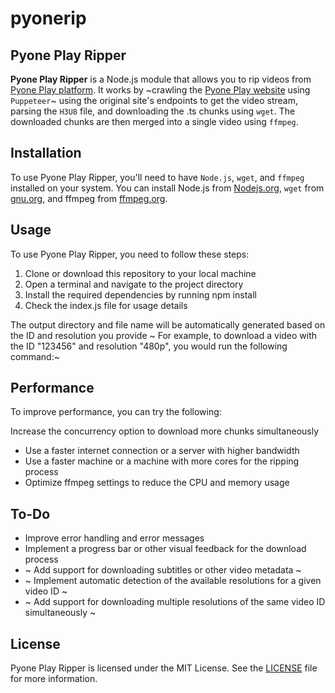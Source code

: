 # pyonerip

## Pyone Play Ripper

**Pyone Play Ripper** is a Node.js module that allows you to rip videos from [Pyone Play platform](https://www.pyoneplay.com/). It works by ~crawling the [Pyone Play website](https://www.pyoneplay.com/) using `Puppeteer`~ using the original site's endpoints to get the video stream, parsing the `H3U8` file, and downloading the .ts chunks using `wget`. The downloaded chunks are then merged into a single video using `ffmpeg`.

## Installation

To use Pyone Play Ripper, you'll need to have `Node.js`, `wget`, and `ffmpeg` installed on your system. You can install Node.js from [Nodejs.org](nodejs.org), `wget` from [gnu.org](gnu.org), and ffmpeg from [ffmpeg.org](ffmpeg.org).

## Usage

To use Pyone Play Ripper, you need to follow these steps:

1. Clone or download this repository to your local machine
2. Open a terminal and navigate to the project directory
3. Install the required dependencies by running npm install
4. Check the index.js file for usage details

The output directory and file name will be automatically generated based on the ID and resolution you provide
~ For example, to download a video with the ID "123456" and resolution "480p", you would run the following command:~

## Performance

To improve performance, you can try the following:

Increase the concurrency option to download more chunks simultaneously

- Use a faster internet connection or a server with higher bandwidth
- Use a faster machine or a machine with more cores for the ripping process
- Optimize ffmpeg settings to reduce the CPU and memory usage

## To-Do

- Improve error handling and error messages
- Implement a progress bar or other visual feedback for the download process
- ~ Add support for downloading subtitles or other video metadata ~
- ~ Implement automatic detection of the available resolutions for a given video ID ~
- ~ Add support for downloading multiple resolutions of the same video ID simultaneously ~

## License

Pyone Play Ripper is licensed under the MIT License. See the [LICENSE](LICENSE) file for more information.
